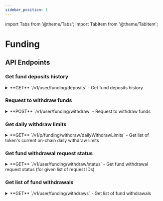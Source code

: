 ```yaml
---
sidebar_position: 1
---
```


import Tabs from '@theme/Tabs';
import TabItem from '@theme/TabItem';

# Funding

## API Endpoints

### Get fund deposits history

<div className="api-endpoints-grid">

<details className="api-endpoint">
<summary className="api-endpoint-header">
  <span className="api-method-get">**GET**</span> `/v1/user/funding/deposits` - Get fund deposits history
</summary>

**Code Example:**
<Tabs>
<TabItem value="http" label="HTTP" default>

```bash
curl -H "Authorization: Bearer {{access_token}}" -X GET /v1/user/funding/deposits
```

</TabItem>
<TabItem value="python" label="Python">

```python
import requests

url = "https://mainnet.app.ethgas.com/api/v1/user/funding/deposits"

payload = {}
headers = {
  'Authorization': 'Bearer {{access_token}}'
}

response = requests.get(url, headers=headers, params=payload)

print(response.text)
```

</TabItem>
</Tabs>

**Example Response:**

```json
{
    "success": true,
    "data": {
        "deposits": [
            {
                "eventId": 6,
                "chainId": 1,
                "blockIdx": 123456,
                "blockHash": "0xdd5a8e1742e26ce90feb865f1c6a0fdbf2d8cbed086314fc85281ff47aaea5ee",
                "transactionIdx": 2,
                "transactionHash": "0x866bb046a97243519679183e08e5ce6728d3e1e9976a2535ce8c8887b62997a2",
                "logIdx": 2,
                "senderAddress": "0xd055335192d920ce2de4a88557f232943a901a9f",
                "depositAddress": "0xd055335192d920ce2de4a88557f232943a901a9f",
                "status": 10,
                "deposits": [
                    {
                        "a": "0xdc0b8e3cd3fec447940cb8107957f22e7e320812",
                        "q": 500000000000000000,
                        "s": 10
                    }
                ],
                "actions": [],
                "createDate": 1746005076000
            }
        ]
    }
}
```

**Request Parameters:**

| Parameter | Required | Type | Description |
| --- | --- | --- | --- |
| limit | NO | integer | Maximum number of deposits to return |
| startBlockId | NO | integer | Block start ID |

**Response Body:**

| Name | Type | Description |
| --- | --- | --- |
| deposits | object[] | List of deposits |
| └ eventId | long | Unique ID for the deposit event |
| └ chainId | integer | Unique ID for the chain, assigned by ETHGas<br/><br/>Currently only Ethereum (Chain ID 1) is supported. |
| └ blockIdx | long | Block ID |
| └ blockHash | byte[] | Block hash |
| └ transactionIdx | long | Transaction ID |
| └ transactionHash | byte[] | Transaction hash |
| └ logIdx | integer | Log ID |
| └ senderAddress | string | Sender address |
| └ depositAddress | string | Deposit address |
| └ status | integer | Deposit status, success = 10 |
| └ deposits | object[] | Deposits |
| └ actions | string | Actions |
| └ createDate | date | create date |

</details>

### Request to withdraw funds

<details className="api-endpoint">
<summary className="api-endpoint-header">
  <span className="api-method-post">**POST**</span> `/v1/user/funding/withdraw` - Request to withdraw funds
</summary>

**Code Example:**
<Tabs>
<TabItem value="http" label="HTTP" default>

```bash
curl -X POST /v1/user/funding/withdraw

[
    {
        "accountId": 12,
        "tokenId": 1,
        "chainId": 1,
        "quantity": "0.05"
    },
    {
        "accountId": 12,
        "tokenId": 2,
        "chainId": 1,
        "quantity": "0.001"
    }
]
```

</TabItem>
<TabItem value="python" label="Python">

```python
import requests
import json

url = "https://mainnet.app.ethgas.com/api/v1/user/funding/withdraw"

payload = json.dumps([
    {
        "accountId": 12,
        "tokenId": 1,
        "chainId": 1,
        "quantity": "0.05"
    }
])

headers = {
  'Content-Type': 'application/json',
  'Authorization': 'Bearer {{access_token}}'
}

response = requests.post(url, headers=headers, params=payload)

print(response.text)
```

</TabItem>
</Tabs>

**Example Response:**

```json
{
    "success": true,
    "data": {
        "submittedRequestIds": [
            4
        ],
        "failedRequests": [
            {
                "accountId": 21,
                "tokenId": 1,
                "chainId": 32382,
                "quantity": "0.001",
                "status": 101,
                "remark": "Unsupported Chain ID."
            }
        ]
    }
}
```

**Request Parameters:**

| Parameter | Required | Type | Description |
| --- | --- | --- | --- |
| requests | YES | object[] | List of withdraw requests |
| └ accountId | YES | integer | Account ID |
| └ chainId | YES | integer | Chain ID |
| └ tokenId | YES | integer | Token ID |
| └ quantity | YES | string | Quantity to be withdrawn |

**Response Body:**

| Name | Type | Description |
| --- | --- | --- |
| submittedRequestIds | integer[] | List of successful submitted request IDs |
| failedRequests | object[] | List of failed submitted requests with reason. |
| └ accountId | integer | Account ID |
| └ chainId | integer | Chain ID |
| └ tokenId | integer | Token ID |
| └ fee | string | Token ID |
| └ quantity | string | Quantity to be withdrawn |
| └ status | integer | Status of submitted withdraw request |
| └ remark | string | Reason of failed request. |

</details>

### Get daily withdraw limits

<details className="api-endpoint">
<summary className="api-endpoint-header">
  <span className="api-method-get">**GET**</span> `/v1/p/funding/withdraw/dailyWithdrawLimits` - Get list of token's current on-chain daily withdraw limits
</summary>

**Code Example:**
<Tabs>
<TabItem value="http" label="HTTP" default>

```bash
curl -X GET /v1/p/funding/withdraw/dailyWithdrawLimits
```

</TabItem>
<TabItem value="python" label="Python">

```python
import requests

url = "https://mainnet.app.ethgas.com/api/v1/p/funding/withdraw/dailyWithdrawLimits"

response = requests.get(url)

print(response.text)
```

</TabItem>
</Tabs>

**Example Response:**

```json
{
    "success": true,
    "data": {
        "dailyWithdrawLimits": [
            {
                "tokenId": 1,
                "chainId": 1,
                "tokenAddress": "0xC02aaA39b223FE8D0A0e5C4F27eAD9083C756Cc2",
                "withdrawFee": "0.01",
                "dailyWithdrawLimit": "50",
                "remainingWithdrawLimit": "49.863"
            }
        ]
    }
}
```

**Request Parameters:**

| Parameter | Required | Type | Description |
| --- | --- | --- | --- |

**Response Body:**

| Name | Type | Description |
| --- | --- | --- |
| dailyWithdrawLimits | object[] | List of daily withdraw limits |
| └ tokenId | integer | Token ID |
| └ chainId | integer | Chain ID |
| └ tokenAddress | string | Token address |
| └ withdrawFee | string | Withdraw fee |
| └ dailyWithdrawLimit | string | Daily withdraw limit |
| └ remainingWithdrawLimit | string | Remaining withdraw limit |

</details>

### Get fund withdrawal request status

<details className="api-endpoint">
<summary className="api-endpoint-header">
  <span className="api-method-get">**GET**</span> `/v1/user/funding/withdraw/status` - Get fund withdrawal request status (for given list of request IDs)
</summary>

**Code Example:**
<Tabs>
<TabItem value="http" label="HTTP" default>

```bash
curl -H "Authorization: Bearer {{access_token}}" -X GET /v1/user/funding/withdraw/status?requestIds=123%2c456
```

</TabItem>
<TabItem value="python" label="Python">

```python
import requests

url = "https://mainnet.app.ethgas.com/api/v1/user/funding/withdraw/status?requestIds=123,456"

params = {
    'requestIds': '123,456'
}

headers = {
  'Authorization': 'Bearer {{access_token}}'
}

response = requests.get(url, headers=headers, params=params)

print(response.text)
```

</TabItem>
</Tabs>

**Example Response:**

```json
{
    "success": true,
    "data": {
        "requests": [
            {
                "requestId": 16,
                "userId": 17,
                "accountId": 15,
                "tokenId": 1,
                "chainId": 17000,
                "quantity": "0.005",
                "fee": "0.001",
                "status": 10,
                "txHash": "0x4de9ecf18ea11d8d290a01e759f3b150809f70cccb08bb74ceede7a801e2e9a5",
                "createDate": 1746161880000,
                "updateDate": 1746162105000
            },
            {
                "requestId": 15,
                "userId": 17,
                "accountId": 15,
                "tokenId": 1,
                "chainId": 17000,
                "quantity": "0.005",
                "fee": "0.001",
                "status": 10,
                "txHash": "0xba85584d93dd7a209838308a767c9848535d0ada4f83c17526147f9c74104edd",
                "createDate": 1746160279000,
                "updateDate": 1746160538000
            }
        ]
    }
}
```

**Request Parameters:**

| Parameter | Required | Type | Description |
| --- | --- | --- | --- |
| requestIds | YES | integer[] | List of fund withdrawal request IDs |

**Response Body:**

| Name | Type | Description |
| --- | --- | --- |
| requests | object[] | List of withdraw requests with status |
| └ requestId | integer | Request ID |
| └ userId | integer | User ID |
| └ accountId | integer | Account ID |
| └ chainId | integer | Chain ID |
| └ tokenId | integer | Token ID |
| └ fee | string | Fee |
| └ quantity | string | Quantity to be withdrawn |
| └ status | integer | Status of submitted withdraw request |
| └ txHash | string | Transaction hash of submitted withdraw transaction |
| └ createDate | string | Create date |
| └ updateDate | string | Last update date |

</details>

### Get list of fund withdrawals

<details className="api-endpoint">
<summary className="api-endpoint-header">
  <span className="api-method-get">**GET**</span> `/v1/user/funding/withdraws` - Get list of fund withdrawals
</summary>

**Code Example:**
<Tabs>
<TabItem value="http" label="HTTP" default>

```bash
curl -H "Authorization: Bearer {{access_token}}" -X GET /v1/user/funding/withdraws
```

</TabItem>
<TabItem value="python" label="Python">

```python
import requests

url = "https://mainnet.app.ethgas.com/api/v1/user/funding/withdraws"

headers = {
  'Authorization': 'Bearer {{access_token}}'
}

response = requests.get(url, headers=headers)

print(response.text)
```

</TabItem>
</Tabs>

**Example Response:**

```json
{
    "success": true,
    "data": {
        "requests": [
            {
                "requestId": 16,
                "userId": 17,
                "accountId": 15,
                "tokenId": 1,
                "chainId": 17000,
                "quantity": "0.005",
                "fee": "0.001",
                "status": 10,
                "txHash": "0x4de9ecf18ea11d8d290a01e759f3b150809f70cccb08bb74ceede7a801e2e9a5",
                "createDate": 1746161880000,
                "updateDate": 1746162105000
            },
            {
                "requestId": 15,
                "userId": 17,
                "accountId": 15,
                "tokenId": 1,
                "chainId": 17000,
                "quantity": "0.005",
                "fee": "0.001",
                "status": 10,
                "txHash": "0xba85584d93dd7a209838308a767c9848535d0ada4f83c17526147f9c74104edd",
                "createDate": 1746160279000,
                "updateDate": 1746160538000
            }
        ]
    }
}
```

**Request Parameters:**

| Parameter | Required | Type | Description |
| --- | --- | --- | --- |
| limit | NO | integer | Maximum number of withdrawals to return |
| startId | NO | integer | Fund withdrawal request start ID |

**Response Body:**

| Name | Type | Description |
| --- | --- | --- |
| requests | object[] | List of withdraw requests |
| └ requestId | integer | Request ID |
| └ userId | integer | User ID |
| └ accountId | integer | Account ID |
| └ chainId | integer | Chain ID |
| └ tokenId | integer | Token ID |
| └ fee | string | Fee |
| └ quantity | string | Quantity to be withdrawn |
| └ status | integer | Status of submitted withdraw request |
| └ txHash | string | Transaction hash of submitted withdraw transaction |
| └ createDate | string | Create date |
| └ updateDate | string | Last update date |

</details>

</div>
